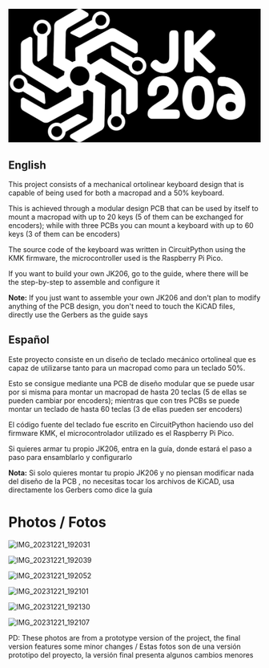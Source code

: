 
![Logo of the project](logo-whitebg.png)


<h2 align="Left"> English </h2>

This project consists of a mechanical ortolinear keyboard design that is capable of being used for both a macropad and a 50% keyboard.

This is achieved through a modular design PCB that can be used by itself to mount a macropad with up to 20 keys (5 of them can be exchanged for encoders); while with three PCBs you can mount a keyboard with up to 60 keys (3 of them can be encoders)


The source code of the keyboard was written in CircuitPython using the KMK firmware, the microcontroller used is the Raspberry Pi Pico.

If you want to build your own JK206, go to the guide, where there will be the step-by-step to assemble and configure it


<strong>Note:</strong> If you just want to assemble your own JK206 and don't plan to modify anything of the PCB design, you don't need to touch the KiCAD files, directly use the Gerbers as the guide says

<h2 align="Left"> Español </h2>

Este proyecto consiste en un diseño de teclado mecánico ortolineal que es capaz de utilizarse tanto para un macropad como para un teclado 50%. 

Esto se consigue mediante una PCB de diseño modular que se puede usar por si misma para montar un macropad de hasta 20 teclas (5 de ellas se pueden cambiar por encoders); mientras que con tres PCBs se puede montar un teclado de hasta 60 teclas (3 de ellas pueden ser encoders)

El código fuente del teclado fue escrito en CircuitPython haciendo uso del firmware KMK, el microcontrolador utilizado es el Raspberry Pi Pico.


Si quieres armar tu propio JK206, entra en la guía, donde estará el paso a paso para ensamblarlo y configurarlo 


<strong>Nota:</strong> Si solo quieres montar tu propio JK206 y no piensan modificar nada del diseño de la PCB , no necesitas tocar los archivos de KiCAD, usa directamente los Gerbers como dice la guía

<h1 align="Left"> Photos / Fotos </h1>

![IMG_20231221_192031](https://github.com/JhonatanFerrer/JK206/assets/111335841/069ef0ab-7f90-4cb4-8dce-9c9ecae06d9a)

![IMG_20231221_192039](https://github.com/JhonatanFerrer/JK206/assets/111335841/c6ffc534-918a-40fe-a66e-3aa48b88292b)

![IMG_20231221_192052](https://github.com/JhonatanFerrer/JK206/assets/111335841/f0eb4345-6507-4add-95f5-676cd687ad57)

![IMG_20231221_192101](https://github.com/JhonatanFerrer/JK206/assets/111335841/257ff4d1-a502-4a7c-ba4d-a15de96a8f20)

![IMG_20231221_192130](https://github.com/JhonatanFerrer/JK206/assets/111335841/1e6b2391-cd78-4789-a431-74a7d7a6d44d)

![IMG_20231221_192107](https://github.com/JhonatanFerrer/JK206/assets/111335841/bcbc75ea-2c7b-4194-98b2-81e01829c725)


PD: These photos are from a prototype version of the project, the final version features some minor changes / Estas fotos son de una versión prototipo del proyecto, la versión final presenta algunos cambios menores


